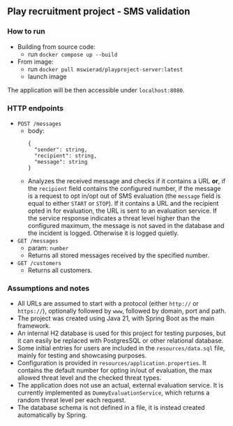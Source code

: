 ## Play recruitment project - SMS validation

### How to run
- Building from source code:
    - run `docker compose up --build`
- From image:
    - run `docker pull mswierad/playproject-server:latest`
    - launch image

The application will be then accessible under `localhost:8080`.

### HTTP endpoints
- `POST /messages`
    - body:
      ```
      {
        "sender": string,
        "recipient": string,
        "message": string
      }
      ```
    - Analyzes the received message and checks if it contains a URL **or**, if the `recipient` field contains the
      configured number, if the message is a request to opt in/opt out of SMS evaluation (the `message` field is equal
      to either `START` or `STOP`). If it contains a URL and the recipient opted in for evaluation, the URL is sent to
      an evaluation service. If the service response indicates a threat level higher than the configured maximum, the
      message is not saved in the database and the incident is logged. Otherwise it is logged quietly.
- `GET /messages`
    - param: `number`
    - Returns all stored messages received by the specified number.
- `GET /customers`
    - Returns all customers.

### Assumptions and notes
- All URLs are assumed to start with a protocol (either `http://` or `https://`), optionally followed by `www`, followed
  by domain, port and path.
- The project was created using Java 21, with Spring Boot as the main framework.
- An internal H2 database is used for this project for testing purposes, but it can easily be replaced with PostgresSQL
  or other relational database.
- Some initial entries for users are included in the `resources/data.sql` file, mainly for testing and showcasing
  purposes.
- Configuration is provided in `resources/application.properties`. It contains the default number for opting in/out of
  evaluation, the max allowed threat level and the checked threat types.
- The application does not use an actual, external evaluation service. It is currently implemented as
  `DummyEvaluationService`, which returns a random threat level per each request.
- The database schema is not defined in a file, it is instead created automatically by Spring.